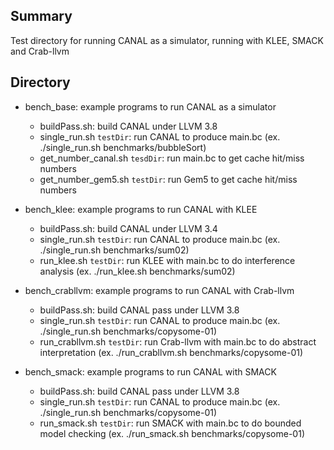 ## Summary

Test directory for running CANAL as a simulator, running with KLEE, SMACK and Crab-llvm

## Directory

 * bench_base: example programs to run CANAL as a simulator
   - buildPass.sh: build CANAL under LLVM 3.8
   - single_run.sh ``testDir``: run CANAL to produce main.bc (ex. ./single_run.sh benchmarks/bubbleSort)
   - get_number_canal.sh ``tesdDir``: run main.bc to get cache hit/miss numbers
   - get_number_gem5.sh ``testDir``: run Gem5 to get cache hit/miss numbers
 
 * bench_klee: example programs to run CANAL with KLEE
   - buildPass.sh: build CANAL under LLVM 3.4
   - single_run.sh ``testDir``: run CANAL to produce main.bc (ex. ./single_run.sh benchmarks/sum02)
   - run_klee.sh ``testDir``: run KLEE with main.bc to do interference analysis (ex. ./run_klee.sh benchmarks/sum02)

 * bench_crabllvm: example programs to run CANAL with Crab-llvm
   - buildPass.sh: build CANAL pass under LLVM 3.8
   - single_run.sh ``testDir``: run CANAL to produce main.bc (ex. ./single_run.sh benchmarks/copysome-01)
   - run_crabllvm.sh ``testDir``: run Crab-llvm with main.bc to do abstract interpretation (ex. ./run_crabllvm.sh benchmarks/copysome-01)

 * bench_smack: example programs to run CANAL with SMACK
   - buildPass.sh: build CANAL pass under LLVM 3.8
   - single_run.sh ``testDir``: run CANAL to produce main.bc (ex. ./single_run.sh benchmarks/copysome-01)
   - run_smack.sh ``testDir``: run SMACK with main.bc to do bounded model checking (ex. ./run_smack.sh benchmarks/copysome-01)
